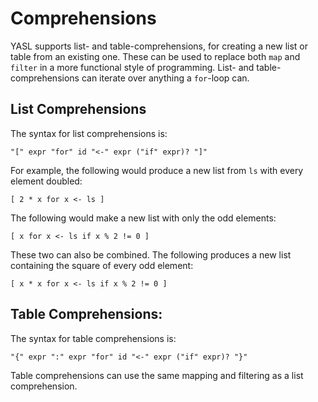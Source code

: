 # Comprehensions

YASL supports list- and table-comprehensions, for creating a new list or table from an existing one. These can be used to replace both `map` and `filter` in a more functional style of programming.
List- and table-comprehensions can iterate over anything a `for`-loop can.

## List Comprehensions
The syntax for list comprehensions is:
```
"[" expr "for" id "<-" expr ("if" expr)? "]"
```

For example, the following would produce a new list from `ls` with every element doubled:
```
[ 2 * x for x <- ls ]
```

The following would make a new list with only the odd elements:
```
[ x for x <- ls if x % 2 != 0 ]
```

These two can also be combined. The following produces a new list containing the square of every odd element:
```
[ x * x for x <- ls if x % 2 != 0 ]
```


## Table Comprehensions:
The syntax for table comprehensions is:
```
"{" expr ":" expr "for" id "<-" expr ("if" expr)? "}"
```
Table comprehensions can use the same mapping and filtering as a list comprehension.
